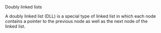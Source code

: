 Doubly linked lists

A doubly linked list (DLL) is a special type of linked list in which each node contains a pointer to the previous node as well as the next node of the linked list.
